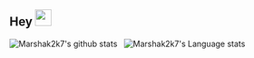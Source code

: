 ## Hey <img src="https://github.com/TheDudeThatCode/TheDudeThatCode/blob/master/Assets/Hi.gif" width="29px">


![Marshak2k7's github stats](https://github-readme-stats.vercel.app/api?username=marshak2k7&theme=vision-friendly-dark&show_icons=true&hide_border=true)&nbsp;&nbsp;
![Marshak2k7's Language stats](https://github-readme-stats-eight-theta.vercel.app/api/top-langs/?username=marshak2k7&layout=compact&theme=vision-friendly-dark&langs_count=8&hide_border=true)
<br />
